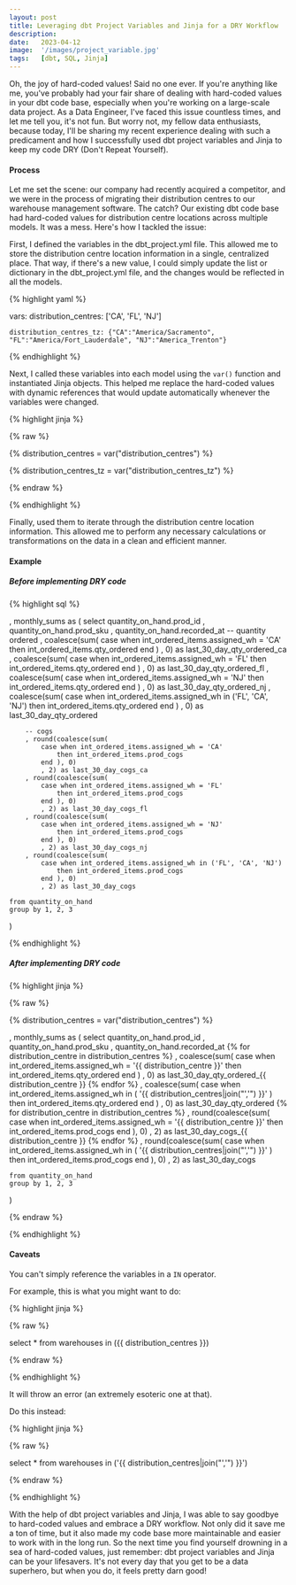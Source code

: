 ```yaml
---
layout: post
title: Leveraging dbt Project Variables and Jinja for a DRY Workflow
description:
date:   2023-04-12
image:  '/images/project_variable.jpg'
tags:   [dbt, SQL, Jinja]
---
```


Oh, the joy of hard-coded values! Said no one ever. If you're anything like me, you've probably had your fair share of dealing with hard-coded values in your dbt code base, especially when you're working on a large-scale data project. As a Data Engineer, I've faced this issue countless times, and let me tell you, it's not fun. But worry not, my fellow data enthusiasts, because today, I'll be sharing my recent experience dealing with such a predicament and how I successfully used dbt project variables and Jinja to keep my code DRY (Don't Repeat Yourself).

#### Process

Let me set the scene: our company had recently acquired a competitor, and we were in the process of migrating their distribution centres to our warehouse management software. The catch? Our existing dbt code base had hard-coded values for distribution centre locations across multiple models. It was a mess. Here's how I tackled the issue:

First, I defined the variables in the dbt_project.yml file. This allowed me to store the distribution centre location information in a single, centralized place. That way, if there's a new value, I could simply update the list or dictionary in the dbt_project.yml file, and the changes would be reflected in all the models.

{% highlight yaml %}

vars:
    distribution_centres: ['CA', 'FL', 'NJ']

    distribution_centres_tz: {"CA":"America/Sacramento", "FL":"America/Fort_Lauderdale", "NJ":"America_Trenton"}

{% endhighlight %}


Next, I called these variables into each model using the `var()` function and instantiated Jinja objects. This helped me replace the hard-coded values with dynamic references that would update automatically whenever the variables were changed.

{% highlight jinja %}

{% raw %}

{% distribution_centres = var("distribution_centres") %}

{% distribution_centres_tz = var("distribution_centres_tz") %}

{% endraw %}

{% endhighlight %}

Finally, used them to iterate through the distribution centre location information. This allowed me to perform any necessary calculations or transformations on the data in a clean and efficient manner.

#### Example

##### Before implementing DRY code

{% highlight sql %}

, monthly_sums as (
    select
        quantity_on_hand.prod_id
        , quantity_on_hand.prod_sku
        , quantity_on_hand.recorded_at
        -- quantity ordered
        , coalesce(sum(
            case when int_ordered_items.assigned_wh = 'CA'
                then int_ordered_items.qty_ordered
            end )
            , 0) as last_30_day_qty_ordered_ca
        , coalesce(sum(
            case when int_ordered_items.assigned_wh = 'FL'
                then int_ordered_items.qty_ordered
            end )
            , 0) as last_30_day_qty_ordered_fl
        , coalesce(sum(
            case when int_ordered_items.assigned_wh = 'NJ'
                then int_ordered_items.qty_ordered
            end )
            , 0) as last_30_day_qty_ordered_nj
        , coalesce(sum(
            case when int_ordered_items.assigned_wh in ('FL', 'CA', 'NJ')
                then int_ordered_items.qty_ordered
            end )
            , 0) as last_30_day_qty_ordered

        -- cogs
        , round(coalesce(sum(
            case when int_ordered_items.assigned_wh = 'CA'
                then int_ordered_items.prod_cogs
            end ), 0)
            , 2) as last_30_day_cogs_ca
        , round(coalesce(sum(
            case when int_ordered_items.assigned_wh = 'FL'
                then int_ordered_items.prod_cogs
            end ), 0)
            , 2) as last_30_day_cogs_fl
        , round(coalesce(sum(
            case when int_ordered_items.assigned_wh = 'NJ'
                then int_ordered_items.prod_cogs
            end ), 0)
            , 2) as last_30_day_cogs_nj
        , round(coalesce(sum(
            case when int_ordered_items.assigned_wh in ('FL', 'CA', 'NJ')
                then int_ordered_items.prod_cogs
            end ), 0)
            , 2) as last_30_day_cogs

    from quantity_on_hand
    group by 1, 2, 3
)

{% endhighlight %}

##### After implementing DRY code

{% highlight jinja %}

{% raw %}

{% distribution_centres = var("distribution_centres") %}

, monthly_sums as (
    select
        quantity_on_hand.prod_id
        , quantity_on_hand.prod_sku
        , quantity_on_hand.recorded_at
        {% for distribution_centre in distribution_centres %}
        , coalesce(sum(
            case when int_ordered_items.assigned_wh = '{{ distribution_centre }}'
                then int_ordered_items.qty_ordered
            end )
            , 0) as last_30_day_qty_ordered_{{ distribution_centre }}
        {% endfor %}
        , coalesce(sum(
            case
                when
                    int_ordered_items.assigned_wh in (
                        '{{ distribution_centres|join("','") }}'
                    )
                    then int_ordered_items.qty_ordered
            end )
            , 0) as last_30_day_qty_ordered
        {% for distribution_centre in distribution_centres %}
        , round(coalesce(sum(
            case when int_ordered_items.assigned_wh = '{{ distribution_centre }}'
                then int_ordered_items.prod_cogs
            end ), 0)
            , 2) as last_30_day_cogs_{{ distribution_centre }}
        {% endfor %}
        , round(coalesce(sum(
            case
                when
                    int_ordered_items.assigned_wh in (
                        '{{ distribution_centres|join("','") }}'
                    )
                    then int_ordered_items.prod_cogs
            end ), 0)
            , 2) as last_30_day_cogs

    from quantity_on_hand
    group by 1, 2, 3
)

{% endraw %}

{% endhighlight %}


#### Caveats

You can't simply reference the variables in a `IN` operator. 

For example, this is what you might want to do:

{% highlight jinja %}

{% raw %}

select *
from warehouses in ({{ distribution_centres }})

{% endraw %}

{% endhighlight %}

It will throw an error (an extremely esoteric one at that).

Do this instead:

{% highlight jinja %}

{% raw %}

select *
from warehouses in ('{{ distribution_centres|join("','") }}')

{% endraw %}

{% endhighlight %}

With the help of dbt project variables and Jinja, I was able to say goodbye to hard-coded values and embrace a DRY workflow. Not only did it save me a ton of time, but it also made my code base more maintainable and easier to work with in the long run. So the next time you find yourself drowning in a sea of hard-coded values, just remember: dbt project variables and Jinja can be your lifesavers. It's not every day that you get to be a data superhero, but when you do, it feels pretty darn good!

